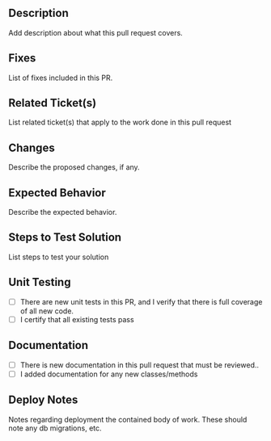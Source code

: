 ## Description
Add description about what this pull request covers.


## Fixes
List of fixes included in this PR.


## Related Ticket(s)
List related ticket(s) that apply to the work done in this pull request


## Changes
Describe the proposed changes, if any.


## Expected Behavior
Describe the expected behavior.


## Steps to Test Solution
List steps to test your solution


## Unit Testing
- [ ] There are new unit tests in this PR, and I verify that there is full coverage of all new code.
- [ ] I certify that all existing tests pass

## Documentation

- [ ] There is new documentation in this pull request that must be reviewed..
- [ ] I added documentation for any new classes/methods

## Deploy Notes

Notes regarding deployment the contained body of work. These should note any
db migrations, etc. 

